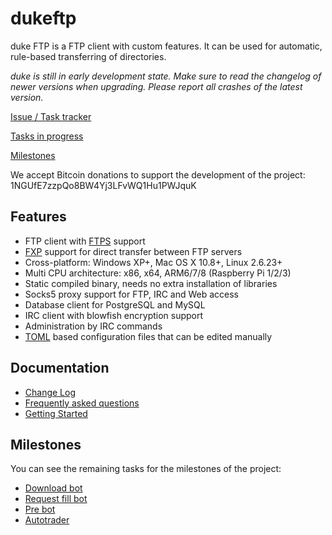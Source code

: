 # dukeftp

duke FTP is a FTP client with custom features. It can be used for automatic, rule-based transferring of directories.

*duke is still in early development state. Make sure to read the changelog of newer versions when upgrading. Please report all crashes of the latest version.*

[Issue / Task tracker](https://github.com/outofgum/dukeftp/issues)

[Tasks in progress](https://github.com/outofgum/dukeftp/labels/in%20progress)

[Milestones](https://github.com/outofgum/dukeftp/milestones)

We accept Bitcoin donations to support the development of the project: 1NGUfE7zzpQo8BW4Yj3LFvWQ1Hu1PWJquK

## Features

* FTP client with [FTPS](https://en.wikipedia.org/wiki/FTPS) support
* [FXP](https://en.wikipedia.org/wiki/File_eXchange_Protocol) support for direct transfer between FTP servers
* Cross-platform: Windows XP+, Mac OS X 10.8+, Linux 2.6.23+
* Multi CPU architecture: x86, x64, ARM6/7/8 (Raspberry Pi 1/2/3)
* Static compiled binary, needs no extra installation of libraries
* Socks5 proxy support for FTP, IRC and Web access
* Database client for PostgreSQL and MySQL
* IRC client with blowfish encryption support
* Administration by IRC commands
* [TOML](https://github.com/toml-lang/toml) based configuration files that can be edited manually

## Documentation

* [Change Log](https://github.com/outofgum/dukeftp/blob/master/documents/CHANGELOG.md)
* [Frequently asked questions](https://github.com/outofgum/dukeftp/blob/master/documents/FAQ.md)
* [Getting Started](https://github.com/outofgum/dukeftp/blob/master/documents/getting-started.md)

## Milestones

You can see the remaining tasks for the milestones of the project:

* [Download bot](https://github.com/outofgum/dukeftp/milestone/2)
* [Request fill bot](https://github.com/outofgum/dukeftp/milestone/3)
* [Pre bot](https://github.com/outofgum/dukeftp/milestone/4)
* [Autotrader](https://github.com/outofgum/dukeftp/milestone/5)
